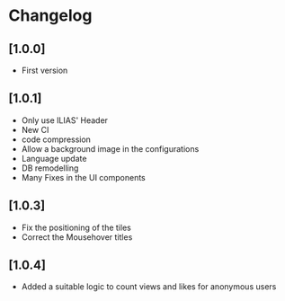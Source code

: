 # Changelog

## [1.0.0]
- First version

## [1.0.1]  
- Only use ILIAS' Header  
- New CI  
- code compression  
- Allow a background image in the configurations  
- Language update  
- DB remodelling  
- Many Fixes in the UI components

## [1.0.3] 
- Fix the positioning of the tiles 
- Correct the Mousehover titles

## [1.0.4]
- Added a suitable logic to count views and likes for anonymous users
